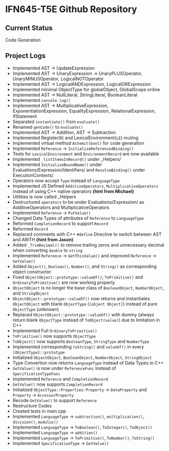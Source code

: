 # IFN645-T5E Github Repository

## Current Status
Code Generation

## Project Logs
- Implemented AST -> UpdateExpression
- Implemented AST -> UnaryExpression -> UnaryPLUSOperator, UnaryMINUSOperator, LogicalNOTOperator
- Implemented AST -> LogicalANDExpression, LogicalORExpression
- Implemented minimal ObjectType for globalObject, GlobalScope online
- Implemented AST -> NullLiteral, StringLiteral, BooleanLiteral
- Implemented `console.log()`
- Implemented AST -> MultiplicativeExpression, ExponentiationExpression, EqualityExpression, RelationalExpression, IfStatement
- Separated `instantiate()` from `evaluate()`
- Renamed `genCode()` to `evaluate()`
- Implemented AST -> Addition, AST -> Subtraction
- Implemented Register(`R`) and LexicalEnvironment(`LE`) routing
- Implemented virtual method `Astemit(bool)` for code generation
- Implemented `Reference` -> `InitializeReferencedBinding()`
- Tests for `LexicalEnvironment` and `EnvironmentRecord` are now available
- Implemented `_listItemsInRecord()` under _Helpers/
- Implemented `InitializeBoundName()` under Evaluations/Expression/Identifiers/ and `ResolveBinding()` under ExecutionContexts/ 
- Operators now accept `Type` instead of `LanguageType`
- Implemented JS Defined `AdditiveOperators`, `MultiplicativeOperators` instead of using C++ native operators **(hint from Michael)**
- Utilities is now called _Helpers
- Destructured `operators` to be under Evaluations/Expression/ as AdditiveOperators and MultiplicativeOperators
- Implemented `Reference` -> `PutValue()`
- Changed Data Types of attributes of `Reference` to `LanguageType`
- Reformed `CompletionRecord` to support `Record`
- Reformed `Record`
- Replaced comments with C++ `#define` Directive to switch between AST and ARITH **(hint from Jason)**
- Added `_TrimDecimal()` to remove trailing zeros and unnecessary decimal when converting `double` to `string`
- Implemented `Reference` -> `GetThisValue()` and improved `Reference` -> `GetValue()`
- Added `Object()`, `Boolean()`, `Number()`, and `String()` as corresponding object constructor
- Fixed `ObjectObject::prototype::valueOf()`; `ToPrimitive()` and `OrdinaryToPrimitive()` are now working properly
- `ObjectObject` is no longer the base class of `BooleanObject`, `NumberObject`, and `StringObject`
- `ObjectObject::prototype::valueOf()` now returns and instantiates `ObjectObject` with blank `ObjectType` (`[object Object]`) instead of pure `ObjectType` (unknown)
- Replaced `ObjectObject::prototype::valueOf()` with dummy (always return blank `ObjectType` instead of `ToObject(value)`) due to limitation in C++
- Implemented Full `OrdinaryToPrimitive()`
- `ToPrimitive()` now supports `ObjectType`
- `ToObject()` now supports `BooleanType`, `StringType` and `NumberType`
- Implemented corresponding `toString()` and `valueOf()` in every `[ObjectType]::prototype`
- Initialized `ObjectObject`, `BooleanObject`, `NumberObject`, `StringObject`
- Type Convertion now returns `LanguageType` instead of Data Types in C++
- `GetValue()` is now under `ReferenceFunc` instead of `SpecificationTypeFunc`
- Implemented `Reference` and `CompletionRecord`
- `GetValue()` now supports `CompletionRecord`
- Initialized `ObjectType::Properties`: `Property` -> `DataProperty` and `Property` -> `AccessorProperty`
- Recode `GetValue()` to support `Reference`
- Restructure Codes
- Created tests in main.cpp
- Implemented `LanguageType` -> `subtraction()`, `multiplication()`, `division()`, `modulus()`
- Implemented `LanguageType` -> `ToBoolean()`, `ToInteger()`, `ToObject()`
- Implemented `LanguageType` -> `addition()`
- Implemented `LanguageType` -> `ToPrimitive()`, `ToNumber()`, `ToString()`
- Implemented `SpecificationType` -> `GetValue()`